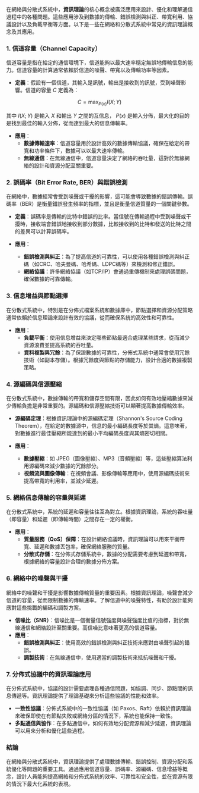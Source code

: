 在網絡與分散式系統中，**資訊理論**的核心概念被廣泛應用來設計、優化和理解通信過程中的各種問題。這些應用涉及到數據的傳輸、錯誤檢測與糾正、帶寬利用、協議設計以及負載平衡等方面。以下是一些在網絡和分散式系統中常見的資訊理論概念及其應用。

### 1. **信道容量（Channel Capacity）**
信道容量是指在給定的通信環境下，信道能夠以最大速率穩定無誤地傳輸信息的能力。信道容量的計算通常依賴於信道的噪聲、帶寬以及傳輸功率等因素。

- **定義**：假設有一個信道，其輸入是訊號，輸出是接收到的訊號，受到噪聲影響。信道的容量  $`C`$  定義為：
  
```math
C = \max_{P(x)} I(X; Y)
```

  其中  $`I(X; Y)`$  是輸入  $`X`$  和輸出  $`Y`$  之間的互信息， $`P(x)`$  是輸入分佈，最大化的目的是找到最佳的輸入分佈，從而達到最大的信息傳輸率。

- **應用**：
  - **數據傳輸速率**：信道容量用於設計高效的數據傳輸協議，確保在給定的帶寬和功率條件下，數據可以以最大速率傳輸。
  - **無線通信**：在無線通信中，信道容量決定了網絡的吞吐量，這對於無線網絡的設計和資源分配至關重要。

### 2. **誤碼率（Bit Error Rate, BER）與錯誤檢測**
在網絡中，數據經常會受到噪聲或干擾的影響，這可能會導致數據的錯誤傳輸。誤碼率（BER）是衡量錯誤發生頻率的指標，並且是衡量信道質量的一個關鍵參數。

- **定義**：誤碼率是傳輸的比特中錯誤的比率。當信號在傳輸過程中受到噪聲或干擾時，接收端會錯誤地接收到部分數據，比較接收到的比特和發送的比特之間的差異可以計算誤碼率。
  
- **應用**：
  - **錯誤檢測與糾正**：為了提高信道的可靠性，可以使用各種錯誤檢測與糾正碼（如CRC、哈夫曼碼、哈希碼、LDPC碼等）來檢測和修正錯誤。
  - **網絡協議**：許多網絡協議（如TCP/IP）會通過重傳機制來處理誤碼問題，確保數據的可靠傳輸。

### 3. **信息增益與節點選擇**
在分散式系統中，特別是在分佈式檔案系統和數據庫中，節點選擇和資源分配策略通常依賴於信息理論來設計有效的協議，從而確保系統的高效性和可靠性。

- **應用**：
  - **負載平衡**：使用信息增益來決定哪些節點最適合處理某些請求，從而減少資源浪費並提高系統的吞吐量。
  - **資料複製與冗餘**：為了保證數據的可靠性，分佈式系統中通常會使用冗餘技術（如副本存儲）。根據冗餘度與節點的存儲能力，設計合適的數據複製策略。

### 4. **源編碼與信源壓縮**
在分散式系統中，數據傳輸的帶寬和儲存空間有限，因此如何有效地壓縮數據來減少傳輸負擔是非常重要的。源編碼和信源壓縮技術可以顯著提高數據傳輸效率。

- **源編碼定理**：根據資訊理論中的源編碼定理（Shannon's Source Coding Theorem），在給定的數據源中，信息的最小編碼長度等於其熵。這意味著，對數據進行最佳壓縮所能達到的最小平均編碼長度與其熵密切相關。

- **應用**：
  - **數據壓縮**：如 JPEG（圖像壓縮）、MP3（音頻壓縮）等，這些壓縮算法利用源編碼來減少數據的冗餘部分。
  - **視頻流與圖像傳輸**：在視頻會議、影像傳輸等應用中，使用源編碼技術來提高帶寬的利用率，並減少延遲。

### 5. **網絡信息傳輸的容量與延遲**
在分散式系統中，系統的延遲和容量往往互為對立。根據資訊理論，系統的吞吐量（即容量）和延遲（即傳輸時間）之間存在一定的權衡。

- **應用**：
  - **質量服務（QoS）保障**：在設計網絡協議時，資訊理論可以用來平衡帶寬、延遲和數據丟包率，確保網絡服務的質量。
  - **分散式存儲**：在分佈式存儲系統中，數據的分配需要考慮到延遲和帶寬，根據網絡的容量設計合理的數據分佈方案。

### 6. **網絡中的噪聲與干擾**
網絡中的噪聲和干擾是影響數據傳輸質量的重要因素。根據資訊理論，噪聲會減少信道的容量，從而限制數據的傳輸速率。了解信道中的噪聲特性，有助於設計能夠應對這些挑戰的編碼和調製方案。

- **信噪比（SNR）**：信噪比是一個衡量信號強度與噪聲強度比值的指標，對於無線通信和網絡設計至關重要。高信噪比意味著更高的信道容量。
- **應用**：
  - **錯誤檢測與糾正**：使用高效的錯誤檢測與糾正技術來應對由噪聲引起的錯誤。
  - **調製技術**：在無線通信中，使用適當的調製技術來抵抗噪聲和干擾。

### 7. **分佈式協議中的資訊理論應用**
在分佈式系統中，協議的設計需要處理各種通信問題，如協調、同步、節點間的訊息傳遞等。資訊理論提供了理論基礎來分析這些協議的性能和效率。

- **一致性協議**：分佈式系統中的一致性協議（如 Paxos、Raft）依賴於資訊理論來確保即使在有節點失敗或網絡分區的情況下，系統也能保持一致性。
- **多點通信與協作**：在多點通信中，如何有效地分配資源和減少延遲，資訊理論可以用來分析和優化這些過程。

### 結論
在網絡與分散式系統中，資訊理論提供了處理數據傳輸、錯誤控制、資源分配和系統優化等問題的重要工具。通過應用信道容量、誤碼率、源編碼、信息增益等概念，設計人員能夠提高網絡和分佈式系統的效率、可靠性和安全性，並在資源有限的情況下最大化系統的表現。